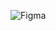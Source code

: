 ![Figma](https://github.com/prince2520/portfolio/assets/68547999/896a4fa1-8dae-47e0-b6a9-b668aae3920e)
